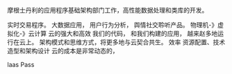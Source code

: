 摩根士丹利的应用程序基础架构部门工作，高性能数据处理和类库的开发。

实时交易程序。
大数据应用， 用户行为分析， 舆情社交聆听产品。 
物理机-》虚拟化-》云计算
云的强大和高效 
我们的代码， 和我们构建的应用， 越来赵多地运行在云上。 架构模式和思维方式，将更多地与云契合共生。 
效率
资源配置、技术造型和架构设计
云的成本是非常动态的， 

laas 
Pass